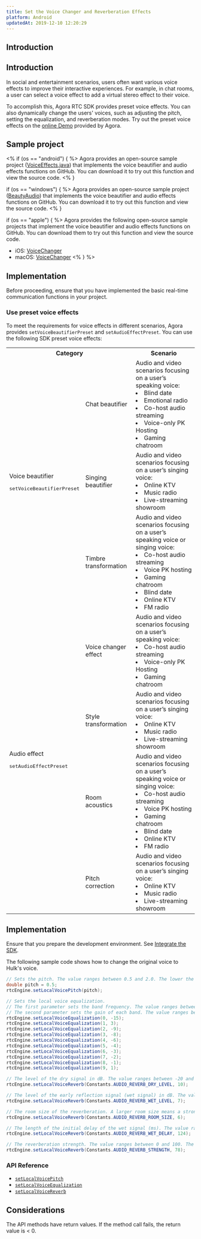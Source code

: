 ```yaml
---
title: Set the Voice Changer and Reverberation Effects
platform: Android
updatedAt: 2019-12-10 12:20:29
---
```

## Introduction 
## Introduction

In social and entertainment scenarios, users often want various voice effects to improve their interactive experiences. For example, in chat rooms, a user can select a voice effect to add a virtual stereo effect to their voice.

To accomplish this, Agora RTC SDK provides preset voice effects. You can also dynamically change the users' voices, such as adjusting the pitch, setting the equalization, and reverberation modes. Try out the preset voice effects on the [online Demo](https://www.agora.io/en/audio-demo) provided by Agora.

## Sample project

<% 
if (os == "android") { %>
Agora provides an open-source sample project ([VoiceEffects.java](https://github.com/AgoraIO/API-Examples/tree/master/Android/APIExample/app/src/main/java/io/agora/api/example/examples/advanced/VoiceEffects.java)) that implements the voice beautifier and audio effects functions on GitHub. You can download it to try out this function and view the source code.
<% }

if (os == "windows") { %>
Agora provides an open-source sample project ([BeautyAudio](https://github.com/AgoraIO/API-Examples/tree/master/windows/APIExample/APIExample/Advanced/BeautyAudio)) that implements the voice beautifier and audio effects functions on GitHub. You can download it to try out this function and view the source code.
<% }

if (os == "apple") { %>
Agora provides the following open-source sample projects that implement the voice beautifier and audio effects functions on GitHub. You can download them to try out this function and view the source code.

- iOS: [VoiceChanger](https://github.com/AgoraIO/API-Examples/tree/master/iOS/APIExample/Examples/Advanced/VoiceChanger)
- macOS: [VoiceChanger](https://github.com/AgoraIO/API-Examples/tree/master/macOS/APIExample/Examples/Advanced/VoiceChanger)
<% }
%>

## Implementation

Before proceeding, ensure that you have implemented the basic real-time communication functions in your project.

### Use preset voice effects

To meet the requirements for voice effects in different scenarios, Agora provides `setVoiceBeautifierPreset` and `setAudioEffectPreset`. You can use the following SDK preset voice effects:

<table>
  <tr>
    <th colspan="2">Category</th>
    <th>Scenario</th>
  </tr>
  <tr>
    <td rowspan="3">Voice beautifier<p><tt>setVoiceBeautifierPreset</tt></p></td>
    <td>Chat beautifier</td>
    <td>Audio and video scenarios focusing on a user’s speaking voice:<li>Blind date</li><li>Emotional radio</li><li>Co-host audio streaming</li><li>Voice-only PK Hosting</li><li>Gaming chatroom</li></td>
  </tr>
	  <tr>
    <td>Singing beautifier</td>
    <td>Audio and video scenarios focusing on a user’s singing voice:<li>Online KTV</li><li>Music radio</li><li>Live-streaming showroom</li></td>
  </tr>
  <tr>
    <td>Timbre transformation</td>
    <td>Audio and video scenarios focusing on a user’s speaking voice or singing voice:<li>Co-host audio streaming</li><li>Voice PK hosting</li><li>Gaming chatroom</li><li>Blind date</li><li>Online KTV</li><li>FM radio</li></td>
  </tr>
  <tr>
    <td rowspan="4">Audio effect<p><tt>setAudioEffectPreset</tt></p></td>
    <td>Voice changer effect</td>
    <td>Audio and video scenarios focusing on a user’s speaking voice:<li>Co-host audio streaming</li><li>Voice-only PK Hosting</li><li>Gaming chatroom</li></td>
  </tr>
  <tr>
    <td>Style transformation</td>
    <td>Audio and video scenarios focusing on a user’s singing voice:<li>Online KTV</li><li>Music radio</li><li>Live-streaming showroom</li></td>
  </tr>
  <tr>
    <td>Room acoustics</td>
    <td>Audio and video scenarios focusing on a user’s speaking voice or singing voice:<li>Co-host audio streaming</li><li>Voice PK hosting</li><li>Gaming chatroom</li><li>Blind date</li><li>Online KTV</li><li>FM radio</li></td>
  </tr>
  <tr>
    <td>Pitch correction</td>
    <td>Audio and video scenarios focusing on a user’s singing voice:<li>Online KTV</li><li>Music radio</li><li>Live-streaming showroom</li></td>
  </tr>
 </table>

## Implementation
Ensure that you prepare the development environment. See [Integrate the SDK](start_live_android).

The following sample code shows how to change the original voice to Hulk's voice.

```java
// Sets the pitch. The value ranges between 0.5 and 2.0. The lower the value, the lower the pitch. The default value is 1.0, which is the original pitch.
double pitch = 0.5;
rtcEngine.setLocalVoicePitch(pitch);

// Sets the local voice equalization.
// The first parameter sets the band frequency. The value ranges between 0 and 9. Each value represents the center frequency of the band: 31, 62, 125, 250, 500, 1k, 2k, 4k, 8k, and 16k Hz
// The second parameter sets the gain of each band. The value ranges between -15 and 15 dB. The default value is 0.
rtcEngine.setLocalVoiceEqualization(0, -15);
rtcEngine.setLocalVoiceEqualization(1, 3);
rtcEngine.setLocalVoiceEqualization(2, -9);
rtcEngine.setLocalVoiceEqualization(3, -8);
rtcEngine.setLocalVoiceEqualization(4, -6);
rtcEngine.setLocalVoiceEqualization(5, -4);
rtcEngine.setLocalVoiceEqualization(6, -3);
rtcEngine.setLocalVoiceEqualization(7, -2);
rtcEngine.setLocalVoiceEqualization(8, -1);
rtcEngine.setLocalVoiceEqualization(9, 1);

// The level of the dry signal in dB. The value ranges between -20 and 10.
rtcEngine.setLocalVoiceReverb(Constants.AUDIO_REVERB_DRY_LEVEL, 10);

// The level of the early reflection signal (wet signal) in dB. The value ranges between -20 and 10.
rtcEngine.setLocalVoiceReverb(Constants.AUDIO_REVERB_WET_LEVEL, 7);

// The room size of the reverberation. A larger room size means a stronger reverberation. The value ranges between 0 and 100.
rtcEngine.setLocalVoiceReverb(Constants.AUDIO_REVERB_ROOM_SIZE, 6);

// The length of the initial delay of the wet signal (ms). The value ranges between 0 and 200.
rtcEngine.setLocalVoiceReverb(Constants.AUDIO_REVERB_WET_DELAY, 124);

// The reverberation strength. The value ranges between 0 and 100. The higher the value, the stronger the reverberation.
rtcEngine.setLocalVoiceReverb(Constants.AUDIO_REVERB_STRENGTH, 78);
```

### API Reference

- [`setLocalVoicePitch`](./API%20Reference/java/classio_1_1agora_1_1rtc_1_1_rtc_engine.html#a41b525f9cbf2911594bcda9b20a728c9)
- [`setLocalVoiceEqualization`](./API%20Reference/java/classio_1_1agora_1_1rtc_1_1_rtc_engine.html#a9e3aa79f0d6d8f2ea81907543506d960)
- [`setLocalVoiceReverb`](./API%20Reference/java/classio_1_1agora_1_1rtc_1_1_rtc_engine.html#a4afc32ba68e997e90ba3f128317827fa)

## Considerations
The API methods have return values. If the method call fails, the return value is < 0.
